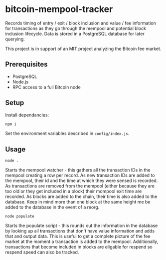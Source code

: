 bitcoin-mempool-tracker
=======================

Records timing of entry / exit / block inclusion and value / fee information for
transactions as they go through the mempool and potential block inclusion lifecycle.
Data is stored in a PostgreSQL database for later querying.

This project is in support of an MIT project analyzing the Bitcoin fee market.

Prerequisites
-------------
* PostgreSQL
* Node.js
* RPC access to a full Bitcoin node

Setup
-----
Install dependancies:
```sh
npm i
```
Set the environment variables described in `config/index.js`.

Usage
-----
```
node .
```

Starts the mempool watcher - this gathers all the transaction IDs in the mempool creating
a row per record. As new transaction IDs are added to the mempool, their id and the time
at which they were sensed is recorded. As transactions are removed from the mempool
(either because they are too old or they get included in a block) their mompool exit
time are recorded. As blocks are added to the chain, their time is also added to the
database. Keep in mind more than one block at the same height me be added to the
database in the event of a reorg.

```
node populate
```

Starts the populate script - this rounds out the information in the database by looking
up all transactions that don't have value information and adds that and output data. This
is useful to get a complete picture of the fee market at the moment a transaction is
added to the mempool. Additionally, transactions that become included in blocks are
eligable for respend so respend speed can also be tracked.
